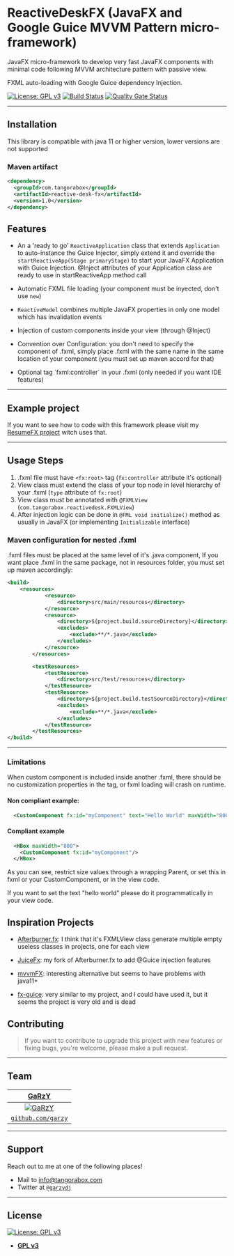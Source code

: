 # ReactiveDeskFX (JavaFX and Google Guice MVVM Pattern micro-framework)

 JavaFX micro-framework to develop very fast JavaFX components with minimal code following MVVM architecture pattern with passive view.
 
 FXML auto-loading with Google Guice dependency Injection.

[![License: GPL v3](https://img.shields.io/badge/License-GPLv3-blue.svg)](https://www.gnu.org/licenses/gpl-3.0)
[![Build Status](https://travis-ci.com/TangoraBox/ReactiveDeskFX.svg?branch=master)](https://travis-ci.com/TangoraBox/ReactiveDeskFX)
[![Quality Gate Status](https://sonarcloud.io/api/project_badges/measure?project=com.tangorabox%3Areactive-desk-fx&metric=alert_status)](https://sonarcloud.io/dashboard?id=com.tangorabox%3Areactive-desk-fx)

---

## Installation
 
This library is compatible with java 11 or higher version, lower versions are not supported

### Maven artifact

```xml
<dependency>
  <groupId>com.tangorabox</groupId>
  <artifactId>reactive-desk-fx</artifactId>
  <version>1.0</version>
</dependency>
```

## Features

- An a 'ready to go' `ReactiveApplication` class that extends `Application` to auto-instance the Guice Injector, simply extend it and override the `startReactiveApp(Stage primaryStage)` to start your JavaFX Application with Guice Injection. @Inject attributes of your Application class are ready to use in startReactiveApp method call

- Automatic FXML file loading (your component must be inyected, don't use `new`)
  
- `ReactiveModel` combines multiple JavaFX properties in only one model which has invalidation events
  
- Injection of custom components inside your view (through @Inject)
  
- Convention over Configuration: you don't need to specify the component of .fxml, simply place .fxml with the same name in the same location of your component (you must set up maven accord for that)
  
- Optional tag `fxml:controller´ in your .fxml (only needed if you want IDE features)

---

## Example project

If you want to see how to code with this framework please visit my [ResumeFX project](https://github.com/TangoraBox/ResumeFX) witch uses that.

---

## Usage Steps
1. .fxml file must have `<fx:root>` tag (`fx:controller` attribute it's optional)
2. View class must extend the class of your top node in level hierarchy of your .fxml (`type` attribute of `fx:root`)
3. View class must be annotated with `@FXMLView`  (`com.tangorabox.reactivedesk.FXMLView`) 
4. After injection logic can be done in `@FML void initialize()` method as usually in JavaFX (or implementing `Initializable` interface)

### Maven configuration for nested .fxml
.fxml files must be placed at the same level of it's .java component, If you want place .fxml in the same package, not in resources folder,
you must set up maven accordingly:

```xml
<build>
    <resources>
            <resource>
                <directory>src/main/resources</directory>
            </resource>
            <resource>
                <directory>${project.build.sourceDirectory}</directory>
                <excludes>
                    <exclude>**/*.java</exclude>
                </excludes>
            </resource>
        </resources>

        <testResources>
            <testResource>
                <directory>src/test/resources</directory>
            </testResource>
            <testResource>
                <directory>${project.build.testSourceDirectory}</directory>
                <excludes>
                    <exclude>**/*.java</exclude>
                </excludes>
            </testResource>
        </testResources>
</build>

```
---

### Limitations
When custom component is included inside another .fxml, there should be no customization properties in the tag, or fxml loading will crash on runtime.

#### Non compliant example:

```xml
  <CustomComponent fx:id="myComponent" text="Hello World" maxWidth="800"/>
```

#### Compliant example

```xml
  <HBox maxWidth="800">
    <CustomComponent fx:id="myComponent"/>
  </HBox>
``` 

As you can see, restrict size values through a wrapping Parent, or set this in fxml or your CustomComponent, or in the view code.

If you want to set the text "hello world" please do it programmatically in your view code.

## Inspiration Projects

- [Afterburner.fx](https://github.com/AdamBien/afterburner.fx): I think that it's FXMLView class generate multiple empty useless classes in projects, one for each view

- [JuiceFx](https://github.com/garzy/JuiceFX): my fork of Afterburner.fx to add @Guice injection features

- [mvvmFX](https://github.com/sialcasa/mvvmFX): interesting alternative but seems to have problems with java11+

- [fx-guice](https://github.com/cathive/fx-guice): very similar to my project, and I could have used it, but it seems the project is very old and is dead


## Contributing

> If you want to contribute to upgrade this project with new features or fixing bugs, you're welcome, please make a pull request.

---

## Team


| <a href="https://github.com/garzy" target="_blank">**GaRzY**</a> | 
| :---: 
| [![GaRzY](https://avatars0.githubusercontent.com/u/10849239?s=200)](https://github.com/garzy)
| <a href="https://github.com/garzy" target="_blank">`github.com/garzy`</a> | 


---

## Support

Reach out to me at one of the following places!

- Mail to [info@tangorabox.com](mailto:info@tangorabox.com)
- Twitter at <a href="http://twitter.com/garzydj" target="_blank">`@garzydj`</a>

---


## License

[![License: GPL v3](https://img.shields.io/badge/License-GPLv3-blue.svg)](https://www.gnu.org/licenses/gpl-3.0)

- **[GPL v3](https://opensource.org/licenses/gpl-3.0.html)**
